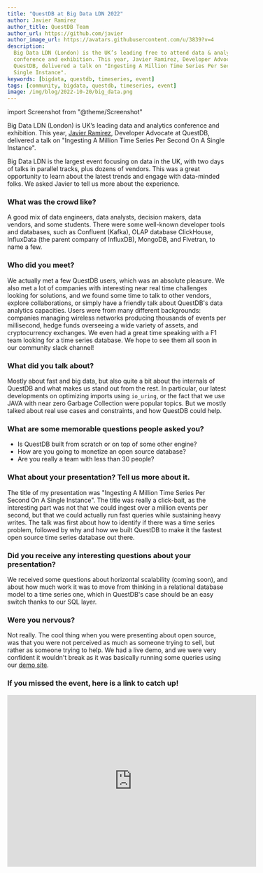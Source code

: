 ```yaml
---
title: "QuestDB at Big Data LDN 2022"
author: Javier Ramirez
author_title: QuestDB Team
author_url: https://github.com/javier
author_image_url: https://avatars.githubusercontent.com/u/3839?v=4
description:
  Big Data LDN (London) is the UK’s leading free to attend data & analytics
  conference and exhibition. This year, Javier Ramirez, Developer Advocate at
  QuestDB, delivered a talk on "Ingesting A Million Time Series Per Second On A
  Single Instance".
keywords: [bigdata, questdb, timeseries, event]
tags: [community, bigdata, questdb, timeseries, event]
image: /img/blog/2022-10-20/big_data.png
---
```


import Screenshot from "@theme/Screenshot"

Big Data LDN (London) is UK’s leading data and analytics conference and
exhibition. This year, [Javier Ramirez](https://github.com/javier), Developer
Advocate at QuestDB, delivered a talk on "Ingesting A Million Time Series Per
Second On A Single Instance".

<!--truncate-->

Big Data LDN is the largest event focusing on data in the UK, with two days of
talks in parallel tracks, plus dozens of vendors. This was a great opportunity
to learn about the latest trends and engage with data-minded folks. We asked
Javier to tell us more about the experience.

<Screenshot
  alt="Big Data London took place on 21 and 22 September 2022 this year"
  title="Big Data London took place on 21 and 22 September 2022 this year."
  height={360}
  src="/img/blog/2022-10-20/big_data.png"
  width={650}
/>

### What was the crowd like?

A good mix of data engineers, data analysts, decision makers, data vendors, and
some students. There were some well-known developer tools and databases, such
as Confluent (Kafka), OLAP database ClickHouse, InfluxData (the parent company of InfluxDB),
MongoDB, and Fivetran, to name a few.

### Who did you meet?

We actually met a few QuestDB users, which was an absolute pleasure. We also met
a lot of companies with interesting near real time challenges looking for
solutions, and we found some time to talk to other vendors, explore
collaborations, or simply have a friendly talk about QuestDB's data analytics
capacities. Users were from many different backgrounds: companies managing
wireless networks producing thousands of events per millisecond, hedge funds
overseeing a wide variety of assets, and cryptocurrency exchanges. We even
had a great time speaking with a F1 team looking for a time series database. We
hope to see them all soon in our community slack channel!

### What did you talk about?

Mostly about fast and big data, but also quite a bit about the internals of
QuestDB and what makes us stand out from the rest. In particular, our latest
developments on optimizing imports using `io_uring`, or the fact that we use
JAVA with near zero Garbage Collection were popular topics. But we mostly talked
about real use cases and constraints, and how QuestDB could help.

### What are some memorable questions people asked you?

- Is QuestDB built from scratch or on top of some other engine?
- How are you going to monetize an open source database?
- Are you really a team with less than 30 people?

### What about your presentation? Tell us more about it.

The title of my presentation was "Ingesting A Million Time Series Per Second On
A Single Instance". The title was really a click-bait, as the interesting part
was not that we could ingest over a million events per second, but that we could
actually run fast queries while sustaining heavy writes. The talk was first
about how to identify if there was a time series problem, followed by why and
how we built QuestDB to make it the fastest open source time series database out
there.

### Did you receive any interesting questions about your presentation?

We received some questions about horizontal scalability (coming soon), and about
how much work it was to move from thinking in a relational database model to a
time series one, which in QuestDB's case should be an easy switch thanks to our
SQL layer.

### Were you nervous?

Not really. The cool thing when you were presenting about open source, was that
you were not perceived as much as someone trying to sell, but rather as someone
trying to help. We had a live demo, and we were very confident it wouldn't break
as it was basically running some queries using our
[demo site](https://demo.questdb.io).

### If you missed the event, here is a link to catch up!

<iframe
  width="569"
  height="392"
  src="https://www.youtube.com/embed/9feAW2tNNYA"
  title="QuestDB: Ingesting A Million Time Series Per Second On A Single Instance"
  frameborder="0"
  allow="accelerometer; autoplay; clipboard-write; encrypted-media; gyroscope; picture-in-picture"
  allowfullscreen
></iframe>
